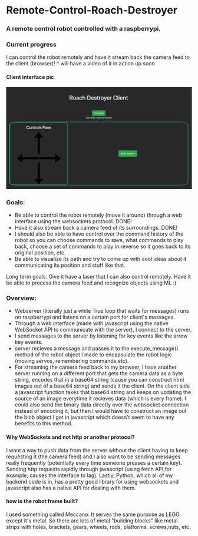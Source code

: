 # Remote-Control-Roach-Destroyer

### A remote control robot controlled with a raspberrypi.



### Current progress
I can control the robot remotely and have it stream back the camera feed to the client (browser)!
^ will have a video of it in action up soon

#### Client interface pic
![alt text](https://github.com/zumaad/Remote-Control-Roach-Destroyer/blob/master/clientInterface.png)

### Goals: 
- Be able to control the robot remotely (move it around) through a web interface using the websockets protocol. DONE!
- Have it also stream back a camera feed of its surroundings. DONE!
- I should also be able to have control over the command history of the robot so you can choose commands to save, what commands to play back, choose a set of commands to play in reverse so it goes back to its original position, etc. 
- Be able to visualize its path and try to come up with cool ideas about it communicating its position and stuff like that.

Long term goals: Give it have a laser that I can also control remotely. Have it be able to process the camera feed and recognize objects using ML :)

### Overview: 
- Webserver (literally just a while True loop that waits for messages) runs on raspberrypi and listens on a certain port for client's messages. 
- Through a web interface (made with javascript using the native WebSocket API to communicate with the server), I connect to the server.
- I send messages to the server by listening for key events like the arrow key events.
- server recieves a message and passes it to the execute_message() method of the robot object I made to encapsulate the robot logic (moving servos, remembering commands,etc).
- For streaming the camera feed back to my browser, I have another server running on a different port that gets the camera data as a byte string, encodes that in a base64 string (cause you can construct html images out of a base64 string) and sends it the client. On the client side a javascript function takes that base64 string and keeps on updating the source of an image everytime it recieves data (which is every frame). I could also send the binary data directly over the websocket connection instead of encoding it, but then I would have to construct an image out the blob object I get in javascript which doesn't seem to have any benefits to this method.


#### Why WebSockets and not http or another protocol?
I want a way to push data from the server without the client having to keep requesting it (the camera feed) and I also want to be sending messages really frequently (potentially every time someone presses a certain key). Sending http requests rapidly through javascript (using fetch API,for example, causes the interface to lag). Lastly, Python, which all of my backend code is in, has a pretty good library for using websockets and javascript also has a native API for dealing with them.

#### how is the robot frame built?

I used something called Meccano. It serves the same purpose as LEGO, except it's metal. So there are lots of metal "building blocks" like metal strips with holes, brackets, gears, wheels, rods, platforms, screws,nuts, etc. 
